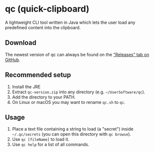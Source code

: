 # qc (quick-clipboard)
A lightweight CLI tool written in Java which lets the user load any predefined content into the clipboard.

## Download
The newest version of qc can always be found on the ["Releases" tab on GitHub](https://github.com/nwawrzyniak/qc/releases).

## Recommended setup
1. Install the JRE
2. Extract ```qc-version.zip``` into any directory (e.g. ```~/UserSoftware/qc```).
3. Add the directory to your PATH.
4. On Linux or macOS you may want to rename ```qc.sh``` to ```qc```.

## Usage
1. Place a text file containing a string to load (a "secret") inside ```~/.qc/secrets``` (you can open this directory with ```qc browse```).
2. Use ```qc [fileName]``` to load it.
3. Use ```qc help``` for a list of all commands.
